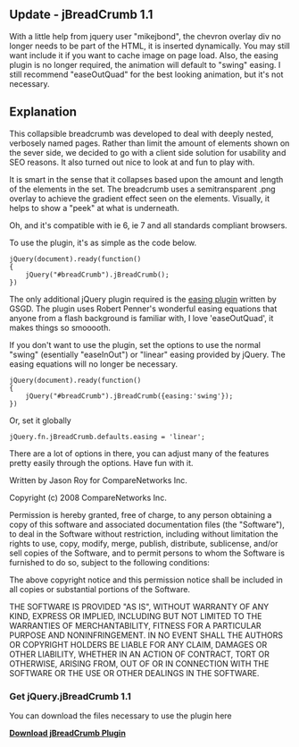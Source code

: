 ## Update - jBreadCrumb 1.1

With a little help from jquery user "mikejbond", the chevron overlay div no
longer needs to be part of the HTML, it is inserted dynamically. You may still
want include it if you want to cache image on page load. Also, the easing
plugin is no longer required, the animation will default to "swing" easing. I
still recommend "easeOutQuad" for the best looking animation, but it's not
necessary.

## Explanation

This collapsible breadcrumb was developed to deal with deeply nested,
verbosely named pages. Rather than limit the amount of elements shown on the
sever side, we decided to go with a client side solution for usability and SEO
reasons. It also turned out nice to look at and fun to play with.

It is smart in the sense that it collapses based upon the amount and length of
the elements in the set. The breadcrumb uses a semitransparent .png overlay to
achieve the gradient effect seen on the elements. Visually, it helps to show a
"peek" at what is underneath.

Oh, and it's compatible with ie 6, ie 7 and all standards compliant browsers.

To use the plugin, it's as simple as the code below.

    
    jQuery(document).ready(function()
    {
    	jQuery("#breadCrumb").jBreadCrumb();
    })

The only additional jQuery plugin required is the [easing
plugin](http://gsgd.co.uk/sandbox/jquery/easing/) written by GSGD. The plugin
uses Robert Penner's wonderful easing equations that anyone from a flash
background is familiar with, I love 'easeOutQuad', it makes things so
smooooth.

If you don't want to use the plugin, set the options to use the normal "swing"
(esentially "easeInOut") or "linear" easing provided by jQuery. The easing
equations will no longer be necessary.

    
    jQuery(document).ready(function()
    {
    	jQuery("#breadCrumb").jBreadCrumb({easing:'swing'});
    })
    

Or, set it globally

    
    
    jQuery.fn.jBreadCrumb.defaults.easing = 'linear';
    

There are a lot of options in there, you can adjust many of the features
pretty easily through the options. Have fun with it.

Written by Jason Roy for CompareNetworks Inc.

Copyright (c) 2008 CompareNetworks Inc.

Permission is hereby granted, free of charge, to any person obtaining a copy
of this software and associated documentation files (the "Software"), to deal
in the Software without restriction, including without limitation the rights
to use, copy, modify, merge, publish, distribute, sublicense, and/or sell
copies of the Software, and to permit persons to whom the Software is
furnished to do so, subject to the following conditions:

The above copyright notice and this permission notice shall be included in all
copies or substantial portions of the Software.

THE SOFTWARE IS PROVIDED "AS IS", WITHOUT WARRANTY OF ANY KIND, EXPRESS OR
IMPLIED, INCLUDING BUT NOT LIMITED TO THE WARRANTIES OF MERCHANTABILITY,
FITNESS FOR A PARTICULAR PURPOSE AND NONINFRINGEMENT. IN NO EVENT SHALL THE
AUTHORS OR COPYRIGHT HOLDERS BE LIABLE FOR ANY CLAIM, DAMAGES OR OTHER
LIABILITY, WHETHER IN AN ACTION OF CONTRACT, TORT OR OTHERWISE, ARISING FROM,
OUT OF OR IN CONNECTION WITH THE SOFTWARE OR THE USE OR OTHER DEALINGS IN THE
SOFTWARE.

### Get jQuery.jBreadCrumb 1.1

You can download the files necessary to use the plugin here

**[Download jBreadCrumb Plugin](jBreadCrumb_1.1.zip)**